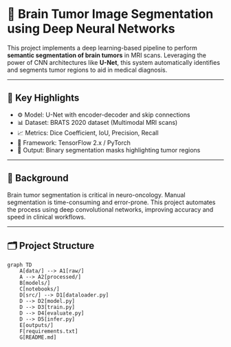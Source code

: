 # 🧠 Brain Tumor Image Segmentation using Deep Neural Networks

This project implements a deep learning-based pipeline to perform **semantic segmentation of brain tumors** in MRI scans. Leveraging the power of CNN architectures like **U-Net**, this system automatically identifies and segments tumor regions to aid in medical diagnosis.

---

## 📌 Key Highlights

- ⚙️ Model: U-Net with encoder-decoder and skip connections
- 📊 Dataset: BRATS 2020 dataset (Multimodal MRI scans)
- 📈 Metrics: Dice Coefficient, IoU, Precision, Recall
- 🔧 Framework: TensorFlow 2.x / PyTorch
- 🧪 Output: Binary segmentation masks highlighting tumor regions

---

## 🧠 Background

Brain tumor segmentation is critical in neuro-oncology. Manual segmentation is time-consuming and error-prone. This project automates the process using deep convolutional networks, improving accuracy and speed in clinical workflows.

---

## 🗂️ Project Structure
```mermaid
graph TD
    A[data/] --> A1[raw/]
    A --> A2[processed/]
    B[models/]
    C[notebooks/]
    D[src/] --> D1[dataloader.py]
    D --> D2[model.py]
    D --> D3[train.py]
    D --> D4[evaluate.py]
    D --> D5[infer.py]
    E[outputs/]
    F[requirements.txt]
    G[README.md]


